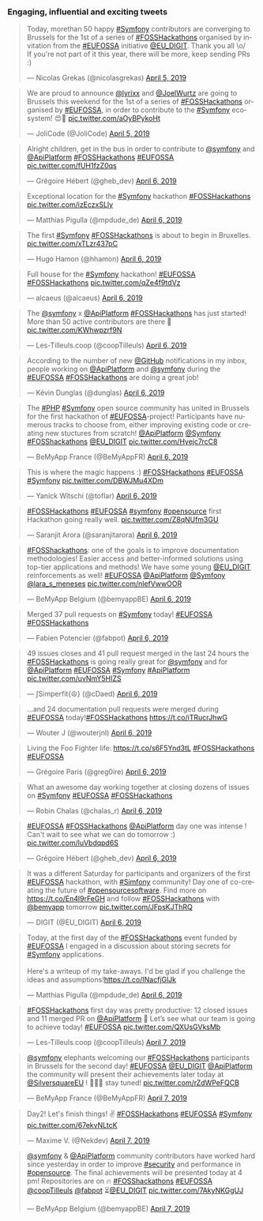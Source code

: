 <script async src="https://platform.twitter.com/widgets.js" charset="utf-8">{newline}</script>
### Engaging, influential and exciting tweets

<blockquote class="twitter-tweet" data-partner="tweetdeck"><p lang="en" dir="ltr">Today, morethan 50 happy <a href="https://twitter.com/hashtag/Symfony?src=hash&amp;ref_src=twsrc%5Etfw">#Symfony</a> contributors are converging to Brussels for the 1st of a series of <a href="https://twitter.com/hashtag/FOSSHackathons?src=hash&amp;ref_src=twsrc%5Etfw">#FOSSHackathons</a> organised by invitation from the <a href="https://twitter.com/hashtag/EUFOSSA?src=hash&amp;ref_src=twsrc%5Etfw">#EUFOSSA</a> initiative <a href="https://twitter.com/EU_DIGIT?ref_src=twsrc%5Etfw">@EU_DIGIT</a>. Thank you all \o/<br>If you&#39;re not part of it this year, there will be more, keep sending PRs :)</p>&mdash; Nicolas Grekas (@nicolasgrekas) <a href="https://twitter.com/nicolasgrekas/status/1114061132061450240?ref_src=twsrc%5Etfw">April 5, 2019</a></blockquote>
<blockquote class="twitter-tweet" data-partner="tweetdeck"><p lang="en" dir="ltr">We are proud to announce <a href="https://twitter.com/lyrixx?ref_src=twsrc%5Etfw">@lyrixx</a> and <a href="https://twitter.com/JoelWurtz?ref_src=twsrc%5Etfw">@JoelWurtz</a> are going to Brussels this weekend for the 1st of a series of <a href="https://twitter.com/hashtag/FOSSHackathons?src=hash&amp;ref_src=twsrc%5Etfw">#FOSSHackathons</a> organised by <a href="https://twitter.com/hashtag/EUFOSSA?src=hash&amp;ref_src=twsrc%5Etfw">#EUFOSSA</a>, in order to contribute to the <a href="https://twitter.com/hashtag/Symfony?src=hash&amp;ref_src=twsrc%5Etfw">#Symfony</a> ecosystem! 😍🤗 <a href="https://t.co/aOyBPykoHt">pic.twitter.com/aOyBPykoHt</a></p>&mdash; JoliCode (@JoliCode) <a href="https://twitter.com/JoliCode/status/1114147205701603328?ref_src=twsrc%5Etfw">April 5, 2019</a></blockquote>
<blockquote class="twitter-tweet" data-partner="tweetdeck"><p lang="en" dir="ltr">Alright children, get in the bus in order to contribute to <a href="https://twitter.com/symfony?ref_src=twsrc%5Etfw">@symfony</a> and <a href="https://twitter.com/ApiPlatform?ref_src=twsrc%5Etfw">@ApiPlatform</a> <a href="https://twitter.com/hashtag/FOSSHackathons?src=hash&amp;ref_src=twsrc%5Etfw">#FOSSHackathons</a>  <a href="https://twitter.com/hashtag/EUFOSSA?src=hash&amp;ref_src=twsrc%5Etfw">#EUFOSSA</a> <a href="https://t.co/fUH1fzZ0qs">pic.twitter.com/fUH1fzZ0qs</a></p>&mdash; Grégoire Hébert (@gheb_dev) <a href="https://twitter.com/gheb_dev/status/1114415849786552321?ref_src=twsrc%5Etfw">April 6, 2019</a></blockquote>
<blockquote class="twitter-tweet" data-partner="tweetdeck"><p lang="en" dir="ltr">Exceptional location for the <a href="https://twitter.com/hashtag/Symfony?src=hash&amp;ref_src=twsrc%5Etfw">#Symfony</a> hackathon <a href="https://twitter.com/hashtag/FOSSHackathons?src=hash&amp;ref_src=twsrc%5Etfw">#FOSSHackathons</a> <a href="https://t.co/izEczxSLly">pic.twitter.com/izEczxSLly</a></p>&mdash; Matthias Pigulla (@mpdude_de) <a href="https://twitter.com/mpdude_de/status/1114432728827604992?ref_src=twsrc%5Etfw">April 6, 2019</a></blockquote>
<blockquote class="twitter-tweet" data-partner="tweetdeck"><p lang="en" dir="ltr">The first <a href="https://twitter.com/hashtag/Symfony?src=hash&amp;ref_src=twsrc%5Etfw">#Symfony</a> <a href="https://twitter.com/hashtag/FOSSHackathons?src=hash&amp;ref_src=twsrc%5Etfw">#FOSSHackathons</a> is about to begin in Bruxelles. <a href="https://t.co/xTLzr437pC">pic.twitter.com/xTLzr437pC</a></p>&mdash; Hugo Hamon (@hhamon) <a href="https://twitter.com/hhamon/status/1114435235431813120?ref_src=twsrc%5Etfw">April 6, 2019</a></blockquote>
<blockquote class="twitter-tweet" data-partner="tweetdeck"><p lang="en" dir="ltr">Full house for the <a href="https://twitter.com/hashtag/Symfony?src=hash&amp;ref_src=twsrc%5Etfw">#Symfony</a> hackathon! <a href="https://twitter.com/hashtag/EUFOSSA?src=hash&amp;ref_src=twsrc%5Etfw">#EUFOSSA</a> <a href="https://twitter.com/hashtag/FOSSHackathons?src=hash&amp;ref_src=twsrc%5Etfw">#FOSSHackathons</a> <a href="https://t.co/qZe4f9tdVz">pic.twitter.com/qZe4f9tdVz</a></p>&mdash; alcaeus (@alcaeus) <a href="https://twitter.com/alcaeus/status/1114435743781392384?ref_src=twsrc%5Etfw">April 6, 2019</a></blockquote>
<blockquote class="twitter-tweet" data-partner="tweetdeck"><p lang="en" dir="ltr">The <a href="https://twitter.com/symfony?ref_src=twsrc%5Etfw">@symfony</a> x <a href="https://twitter.com/ApiPlatform?ref_src=twsrc%5Etfw">@ApiPlatform</a> <a href="https://twitter.com/hashtag/FOSSHackathons?src=hash&amp;ref_src=twsrc%5Etfw">#FOSSHackathons</a> has just started! More than 50 active contributors are there 🥳 <a href="https://t.co/KWhwpzrf9N">pic.twitter.com/KWhwpzrf9N</a></p>&mdash; Les-Tilleuls.coop (@coopTilleuls) <a href="https://twitter.com/coopTilleuls/status/1114440101935890433?ref_src=twsrc%5Etfw">April 6, 2019</a></blockquote>
<blockquote class="twitter-tweet" data-partner="tweetdeck"><p lang="en" dir="ltr">According to the number of new <a href="https://twitter.com/github?ref_src=twsrc%5Etfw">@GitHub</a> notifications in my inbox, people working on <a href="https://twitter.com/ApiPlatform?ref_src=twsrc%5Etfw">@ApiPlatform</a> and <a href="https://twitter.com/symfony?ref_src=twsrc%5Etfw">@symfony</a> during the <a href="https://twitter.com/hashtag/EUFOSSA?src=hash&amp;ref_src=twsrc%5Etfw">#EUFOSSA</a> <a href="https://twitter.com/hashtag/FOSSHackathons?src=hash&amp;ref_src=twsrc%5Etfw">#FOSSHackathons</a> are doing a great job!</p>&mdash; Kévin Dunglas (@dunglas) <a href="https://twitter.com/dunglas/status/1114476885860179968?ref_src=twsrc%5Etfw">April 6, 2019</a></blockquote>
<blockquote class="twitter-tweet" data-partner="tweetdeck"><p lang="en" dir="ltr">The <a href="https://twitter.com/hashtag/PHP?src=hash&amp;ref_src=twsrc%5Etfw">#PHP</a> <a href="https://twitter.com/hashtag/Symfony?src=hash&amp;ref_src=twsrc%5Etfw">#Symfony</a> open source community has united in Brussels for the first hackathon of <a href="https://twitter.com/hashtag/EUFOSSA?src=hash&amp;ref_src=twsrc%5Etfw">#EUFOSSA</a>-project! Participants have numerous tracks to choose from, either improving existing code or creating new stuctures from scratch! <a href="https://twitter.com/ApiPlatform?ref_src=twsrc%5Etfw">@ApiPlatform</a> <a href="https://twitter.com/symfony?ref_src=twsrc%5Etfw">@Symfony</a> <a href="https://twitter.com/hashtag/FOSShackathons?src=hash&amp;ref_src=twsrc%5Etfw">#FOSShackathons</a> <a href="https://twitter.com/EU_DIGIT?ref_src=twsrc%5Etfw">@EU_DIGIT</a> <a href="https://t.co/Hyejc7rcC8">pic.twitter.com/Hyejc7rcC8</a></p>&mdash; BeMyApp France (@BeMyAppFR) <a href="https://twitter.com/BeMyAppFR/status/1114497674273796097?ref_src=twsrc%5Etfw">April 6, 2019</a></blockquote>
<blockquote class="twitter-tweet" data-partner="tweetdeck"><p lang="en" dir="ltr">This is where the magic happens :) <a href="https://twitter.com/hashtag/FOSSHackathons?src=hash&amp;ref_src=twsrc%5Etfw">#FOSSHackathons</a> <a href="https://twitter.com/hashtag/EUFOSSA?src=hash&amp;ref_src=twsrc%5Etfw">#EUFOSSA</a> <a href="https://twitter.com/hashtag/Symfony?src=hash&amp;ref_src=twsrc%5Etfw">#Symfony</a> <a href="https://t.co/DBWJMu4XDm">pic.twitter.com/DBWJMu4XDm</a></p>&mdash; Yanick Witschi (@toflar) <a href="https://twitter.com/toflar/status/1114503193030008833?ref_src=twsrc%5Etfw">April 6, 2019</a></blockquote>
<blockquote class="twitter-tweet" data-partner="tweetdeck"><p lang="en" dir="ltr"><a href="https://twitter.com/hashtag/FOSSHackathons?src=hash&amp;ref_src=twsrc%5Etfw">#FOSSHackathons</a> <a href="https://twitter.com/hashtag/EUFOSSA?src=hash&amp;ref_src=twsrc%5Etfw">#EUFOSSA</a> <a href="https://twitter.com/hashtag/symfony?src=hash&amp;ref_src=twsrc%5Etfw">#symfony</a> <a href="https://twitter.com/hashtag/opensource?src=hash&amp;ref_src=twsrc%5Etfw">#opensource</a> first Hackathon going really well. <a href="https://t.co/Z8qNUfm3GU">pic.twitter.com/Z8qNUfm3GU</a></p>&mdash; Saranjit Arora (@saranjitarora) <a href="https://twitter.com/saranjitarora/status/1114523961965142016?ref_src=twsrc%5Etfw">April 6, 2019</a></blockquote>
<blockquote class="twitter-tweet" data-partner="tweetdeck"><p lang="en" dir="ltr"><a href="https://twitter.com/hashtag/FOSShackathons?src=hash&amp;ref_src=twsrc%5Etfw">#FOSShackathons</a>: one of the goals is to improve documentation methodologies! Easier access and better-informed solutions using top-tier applications and methods! We have some young <a href="https://twitter.com/EU_DIGIT?ref_src=twsrc%5Etfw">@EU_DIGIT</a> reinforcements as well! <a href="https://twitter.com/hashtag/EUFOSSA?src=hash&amp;ref_src=twsrc%5Etfw">#EUFOSSA</a> <a href="https://twitter.com/ApiPlatform?ref_src=twsrc%5Etfw">@ApiPlatform</a> <a href="https://twitter.com/symfony?ref_src=twsrc%5Etfw">@Symfony</a> <a href="https://twitter.com/lara_s_meneses?ref_src=twsrc%5Etfw">@lara_s_meneses</a> <a href="https://t.co/nlefVwwOOR">pic.twitter.com/nlefVwwOOR</a></p>&mdash; BeMyApp Belgium (@bemyappBE) <a href="https://twitter.com/bemyappBE/status/1114557418959196161?ref_src=twsrc%5Etfw">April 6, 2019</a></blockquote>
<blockquote class="twitter-tweet" data-partner="tweetdeck"><p lang="en" dir="ltr">Merged 37 pull requests on <a href="https://twitter.com/hashtag/Symfony?src=hash&amp;ref_src=twsrc%5Etfw">#Symfony</a> today! <a href="https://twitter.com/hashtag/EUFOSSA?src=hash&amp;ref_src=twsrc%5Etfw">#EUFOSSA</a> <a href="https://twitter.com/hashtag/FOSSHackathons?src=hash&amp;ref_src=twsrc%5Etfw">#FOSSHackathons</a></p>&mdash; Fabien Potencier (@fabpot) <a href="https://twitter.com/fabpot/status/1114605090772520960?ref_src=twsrc%5Etfw">April 6, 2019</a></blockquote>
<blockquote class="twitter-tweet" data-partner="tweetdeck"><p lang="en" dir="ltr">49 issues closes and  41 pull request merged in the last 24 hours the <a href="https://twitter.com/hashtag/FOSSHackathons?src=hash&amp;ref_src=twsrc%5Etfw">#FOSSHackathons</a>  is going really great for <a href="https://twitter.com/symfony?ref_src=twsrc%5Etfw">@symfony</a> and for <a href="https://twitter.com/ApiPlatform?ref_src=twsrc%5Etfw">@ApiPlatform</a> <a href="https://twitter.com/hashtag/EUFOSSA?src=hash&amp;ref_src=twsrc%5Etfw">#EUFOSSA</a> <a href="https://twitter.com/hashtag/Symfony?src=hash&amp;ref_src=twsrc%5Etfw">#Symfony</a> <a href="https://twitter.com/hashtag/ApiPlatform?src=hash&amp;ref_src=twsrc%5Etfw">#ApiPlatform</a> <a href="https://t.co/uvNmY5HIZS">pic.twitter.com/uvNmY5HIZS</a></p>&mdash; ∫Simperfit{☮} (@cDaed) <a href="https://twitter.com/cDaed/status/1114606061749772288?ref_src=twsrc%5Etfw">April 6, 2019</a></blockquote>
<blockquote class="twitter-tweet" data-partner="tweetdeck"><p lang="en" dir="ltr">...and 24 documentation pull requests were merged during <a href="https://twitter.com/hashtag/EUFOSSA?src=hash&amp;ref_src=twsrc%5Etfw">#EUFOSSA</a> today!<a href="https://twitter.com/hashtag/FOSSHackathons?src=hash&amp;ref_src=twsrc%5Etfw">#FOSSHackathons</a> <a href="https://t.co/iTRucrJhwG">https://t.co/iTRucrJhwG</a></p>&mdash; Wouter J (@wouterjnl) <a href="https://twitter.com/wouterjnl/status/1114606459080278016?ref_src=twsrc%5Etfw">April 6, 2019</a></blockquote>
<blockquote class="twitter-tweet" data-partner="tweetdeck"><p lang="en" dir="ltr">Living the Foo Fighter life: <a href="https://t.co/s6F5Ynd3tL">https://t.co/s6F5Ynd3tL</a> <a href="https://twitter.com/hashtag/FOSSHackathons?src=hash&amp;ref_src=twsrc%5Etfw">#FOSSHackathons</a> <a href="https://twitter.com/hashtag/EUFOSSA?src=hash&amp;ref_src=twsrc%5Etfw">#EUFOSSA</a></p>&mdash; Grégoire Paris (@greg0ire) <a href="https://twitter.com/greg0ire/status/1114612891121012736?ref_src=twsrc%5Etfw">April 6, 2019</a></blockquote>
<blockquote class="twitter-tweet" data-partner="tweetdeck"><p lang="en" dir="ltr">What an awesome day working together at closing dozens of issues on <a href="https://twitter.com/hashtag/Symfony?src=hash&amp;ref_src=twsrc%5Etfw">#Symfony</a> <a href="https://twitter.com/hashtag/EUFOSSA?src=hash&amp;ref_src=twsrc%5Etfw">#EUFOSSA</a> <a href="https://twitter.com/hashtag/FOSSHackathons?src=hash&amp;ref_src=twsrc%5Etfw">#FOSSHackathons</a></p>&mdash; Robin Chalas (@chalas_r) <a href="https://twitter.com/chalas_r/status/1114621592028553222?ref_src=twsrc%5Etfw">April 6, 2019</a></blockquote>
<blockquote class="twitter-tweet" data-partner="tweetdeck"><p lang="en" dir="ltr"><a href="https://twitter.com/hashtag/EUFOSSA?src=hash&amp;ref_src=twsrc%5Etfw">#EUFOSSA</a> <a href="https://twitter.com/hashtag/FOSSHackathons?src=hash&amp;ref_src=twsrc%5Etfw">#FOSSHackathons</a> <a href="https://twitter.com/ApiPlatform?ref_src=twsrc%5Etfw">@ApiPlatform</a> day one was intense !<br>Can&#39;t wait to see what we can do tomorrow :) <a href="https://t.co/luVbdqpd6S">pic.twitter.com/luVbdqpd6S</a></p>&mdash; Grégoire Hébert (@gheb_dev) <a href="https://twitter.com/gheb_dev/status/1114632226485035009?ref_src=twsrc%5Etfw">April 6, 2019</a></blockquote>
<blockquote class="twitter-tweet" data-partner="tweetdeck"><p lang="en" dir="ltr">It was a different Saturday for participants and organizers of the first <a href="https://twitter.com/hashtag/EUFOSSA?src=hash&amp;ref_src=twsrc%5Etfw">#EUFOSSA</a> hackathon, with <a href="https://twitter.com/hashtag/Simfony?src=hash&amp;ref_src=twsrc%5Etfw">#Simfony</a> community! Day one of co-creating the future of <a href="https://twitter.com/hashtag/opensourcesoftware?src=hash&amp;ref_src=twsrc%5Etfw">#opensourcesoftware</a>. Find more on <a href="https://t.co/En4l9rFeGH">https://t.co/En4l9rFeGH</a> and follow <a href="https://twitter.com/hashtag/FOSSHackathons?src=hash&amp;ref_src=twsrc%5Etfw">#FOSSHackathons</a> with <a href="https://twitter.com/bemyapp?ref_src=twsrc%5Etfw">@bemyapp</a> tomorrow <a href="https://t.co/JFpsKJThRQ">pic.twitter.com/JFpsKJThRQ</a></p>&mdash; DIGIT (@EU_DIGIT) <a href="https://twitter.com/EU_DIGIT/status/1114636370973274112?ref_src=twsrc%5Etfw">April 6, 2019</a></blockquote>
<blockquote class="twitter-tweet" data-partner="tweetdeck"><p lang="en" dir="ltr">Today, at the first day of the <a href="https://twitter.com/hashtag/FOSSHackathons?src=hash&amp;ref_src=twsrc%5Etfw">#FOSSHackathons</a> event funded by <a href="https://twitter.com/hashtag/EUFOSSA?src=hash&amp;ref_src=twsrc%5Etfw">#EUFOSSA</a> I engaged in a discussion about storing secrets for <a href="https://twitter.com/hashtag/Symfony?src=hash&amp;ref_src=twsrc%5Etfw">#Symfony</a> applications.<br><br>Here&#39;s a writeup of my take-aways. I&#39;d be glad if you challenge the ideas and assumptions!<a href="https://t.co/INacfjGlJk">https://t.co/INacfjGlJk</a></p>&mdash; Matthias Pigulla (@mpdude_de) <a href="https://twitter.com/mpdude_de/status/1114651526449061888?ref_src=twsrc%5Etfw">April 6, 2019</a></blockquote>
<blockquote class="twitter-tweet" data-partner="tweetdeck"><p lang="en" dir="ltr"><a href="https://twitter.com/hashtag/FOSSHackathons?src=hash&amp;ref_src=twsrc%5Etfw">#FOSSHackathons</a> first day was pretty productive: 12 closed issues and 11 merged PR on <a href="https://twitter.com/ApiPlatform?ref_src=twsrc%5Etfw">@ApiPlatform</a> 🙂 Let’s see what our team is going to achieve today! <a href="https://twitter.com/hashtag/EUFOSSA?src=hash&amp;ref_src=twsrc%5Etfw">#EUFOSSA</a> <a href="https://t.co/QXUsGVksMb">pic.twitter.com/QXUsGVksMb</a></p>&mdash; Les-Tilleuls.coop (@coopTilleuls) <a href="https://twitter.com/coopTilleuls/status/1114767983979712512?ref_src=twsrc%5Etfw">April 7, 2019</a></blockquote>
<blockquote class="twitter-tweet" data-partner="tweetdeck"><p lang="en" dir="ltr"><a href="https://twitter.com/symfony?ref_src=twsrc%5Etfw">@symfony</a> elephants welcoming our <a href="https://twitter.com/hashtag/FOSSHackathons?src=hash&amp;ref_src=twsrc%5Etfw">#FOSSHackathons</a> participants in Brussels for the second day! <a href="https://twitter.com/hashtag/EUFOSSA?src=hash&amp;ref_src=twsrc%5Etfw">#EUFOSSA</a> <a href="https://twitter.com/EU_DIGIT?ref_src=twsrc%5Etfw">@EU_DIGIT</a> <a href="https://twitter.com/ApiPlatform?ref_src=twsrc%5Etfw">@ApiPlatform</a> the community will present their achievements later today at <a href="https://twitter.com/SilversquareEU?ref_src=twsrc%5Etfw">@SilversquareEU</a> ! 🐘🐘🐘 stay tuned! <a href="https://t.co/rZdWPeFQCB">pic.twitter.com/rZdWPeFQCB</a></p>&mdash; BeMyApp France (@BeMyAppFR) <a href="https://twitter.com/BeMyAppFR/status/1114779901574438912?ref_src=twsrc%5Etfw">April 7, 2019</a></blockquote>
<blockquote class="twitter-tweet" data-partner="tweetdeck"><p lang="en" dir="ltr">Day2! Let&#39;s finish things! ✌️ <a href="https://twitter.com/hashtag/FOSSHackathons?src=hash&amp;ref_src=twsrc%5Etfw">#FOSSHackathons</a> <a href="https://twitter.com/hashtag/EUFOSSA?src=hash&amp;ref_src=twsrc%5Etfw">#EUFOSSA</a> <a href="https://twitter.com/hashtag/Symfony?src=hash&amp;ref_src=twsrc%5Etfw">#Symfony</a> <a href="https://t.co/67ekvNLtcK">pic.twitter.com/67ekvNLtcK</a></p>&mdash; Maxime V. (@Nekdev) <a href="https://twitter.com/Nekdev/status/1114790682349244416?ref_src=twsrc%5Etfw">April 7, 2019</a></blockquote>
<blockquote class="twitter-tweet" data-partner="tweetdeck"><p lang="en" dir="ltr"><a href="https://twitter.com/symfony?ref_src=twsrc%5Etfw">@symfony</a> &amp; <a href="https://twitter.com/ApiPlatform?ref_src=twsrc%5Etfw">@ApiPlatform</a> community contributors have worked hard since yesterday in order to improve <a href="https://twitter.com/hashtag/security?src=hash&amp;ref_src=twsrc%5Etfw">#security</a> and performance in <a href="https://twitter.com/hashtag/opensource?src=hash&amp;ref_src=twsrc%5Etfw">#opensource</a>. The final achievements will be presented today at 4 pm! Repositories are on 🔥 <a href="https://twitter.com/hashtag/FOSShackathons?src=hash&amp;ref_src=twsrc%5Etfw">#FOSShackathons</a> <a href="https://twitter.com/hashtag/EUFOSSA?src=hash&amp;ref_src=twsrc%5Etfw">#EUFOSSA</a> <a href="https://twitter.com/coopTilleuls?ref_src=twsrc%5Etfw">@coopTilleuls</a> <a href="https://twitter.com/fabpot?ref_src=twsrc%5Etfw">@fabpot</a> ⏳<a href="https://twitter.com/EU_DIGIT?ref_src=twsrc%5Etfw">@EU_DIGIT</a> <a href="https://t.co/7AkyNKGgUJ">pic.twitter.com/7AkyNKGgUJ</a></p>&mdash; BeMyApp Belgium (@bemyappBE) <a href="https://twitter.com/bemyappBE/status/1114819937586044931?ref_src=twsrc%5Etfw">April 7, 2019</a></blockquote>
